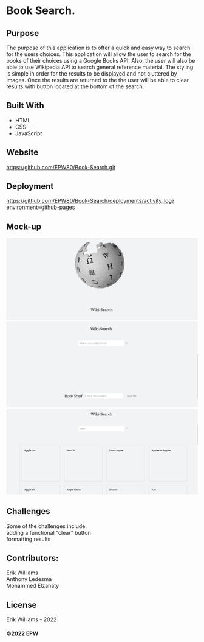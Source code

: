 # Book Search.

## Purpose
The purpose of this application is to offer a quick and easy way to search
for the users choices. This application will allow the user to search for the books of their choices
using a Google Books API. Also, the user will also be able to use Wikipedia API to search general reference material.
The styling is simple in order for the results to be displayed and not cluttered by images. Once the results are returned to the
the user will be able to clear results with button located at the bottom of the search.

## Built With

- HTML
- CSS
- JavaScript

## Website

https://github.com/EPW80/Book-Search.git

## Deployment

https://github.com/EPW80/Book-Search/deployments/activity_log?environment=github-pages

## Mock-up

![Book-Search: Erik Williams](/assets/images/finalScreenShot.jpg)
![Book-Search: Erik Williams](/assets/images/finalScreenShot2.jpg)
![Book-Search: Erik Williams](/assets/images/finalScreenShot3.jpg)

## Challenges
Some of the challenges include:
<br />
adding a functional "clear" button 
<br />
formatting results
<br />
## Contributors:

Erik Williams
<br />
Anthony Ledesma
<br />
Mohammed Elzanaty

## License

Erik Williams - 2022

#### ©️2022 EPW
